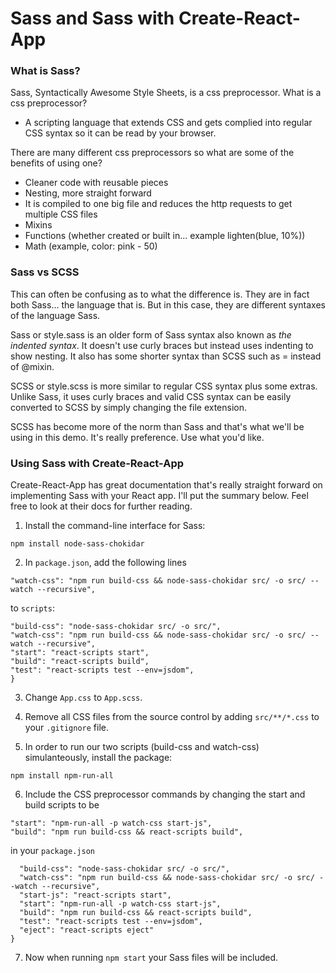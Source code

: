 # Sass and Sass with Create-React-App

### What is Sass?

Sass, Syntactically Awesome Style Sheets, is a css preprocessor. What is a css preprocessor? 
- A scripting language that extends CSS and gets complied into regular CSS syntax so it can be read by your browser.

There are many different css preprocessors so what are some of the benefits of using one?
- Cleaner code with reusable pieces
- Nesting, more straight forward
- It is compiled to one big file and reduces the http requests to get multiple CSS files
- Mixins
- Functions (whether created or built in… example lighten(blue, 10%))
- Math (example, color: pink - 50)

### Sass vs SCSS

This can often be confusing as to what the difference is. They are in fact both Sass... the language that is. But in this case, they are different syntaxes of the language Sass.

Sass or style.sass is an older form of Sass syntax also known as *the indented syntax*. It doesn't use curly braces but instead uses indenting to show nesting. It also has some shorter syntax than SCSS such as = instead of @mixin. 

SCSS or style.scss is more similar to regular CSS syntax plus some extras. Unlike Sass, it uses curly braces and valid CSS syntax can be easily converted to SCSS by simply changing the file extension. 

SCSS has become more of the norm than Sass and that's what we'll be using in this demo. It's really preference. Use what you'd like.

### Using Sass with Create-React-App

Create-React-App has great documentation that's really straight forward on implementing Sass with your React app. I'll put the summary below. Feel free to look at their docs for further reading.

1. Install the command-line interface for Sass:

```npm install node-sass-chokidar```

2. In ```package.json```, add the following lines 

 ```"build-css": "node-sass-chokidar src/ -o src/",
"watch-css": "npm run build-css && node-sass-chokidar src/ -o src/ --watch --recursive",
``` 

to ```scripts```:

  ```"scripts": {
  "build-css": "node-sass-chokidar src/ -o src/",
  "watch-css": "npm run build-css && node-sass-chokidar src/ -o src/ --watch --recursive",
  "start": "react-scripts start",
  "build": "react-scripts build",
  "test": "react-scripts test --env=jsdom",
}
```   

3. Change ```App.css``` to ```App.scss```.

4. Remove all CSS files from the source control by adding ```src/**/*.css``` to your ```.gitignore``` file.

5. In order to run our two scripts (build-css and watch-css) simulanteously, install the package:

 ```npm install npm-run-all```

6. Include the CSS preprocessor commands by changing the start and build scripts to be

```"start-js": "react-scripts start",
"start": "npm-run-all -p watch-css start-js",
"build": "npm run build-css && react-scripts build",
```

in your ```package.json```

```"scripts": {
  "build-css": "node-sass-chokidar src/ -o src/",
  "watch-css": "npm run build-css && node-sass-chokidar src/ -o src/ --watch --recursive",
  "start-js": "react-scripts start",
  "start": "npm-run-all -p watch-css start-js",
  "build": "npm run build-css && react-scripts build",
  "test": "react-scripts test --env=jsdom",
  "eject": "react-scripts eject"
}
```

7. Now when running ```npm start``` your Sass files will be included.